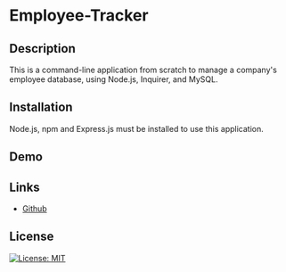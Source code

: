 # Employee-Tracker

## Description

This is a command-line application from scratch to manage a company's employee database, using Node.js, Inquirer, and MySQL.

## Installation

Node.js, npm and Express.js must be installed to use this application.

## Demo

## Links

* [Github](https://github.com/wl0194)

## License

[![License: MIT](https://img.shields.io/badge/License-MIT-yellow.svg)](https://opensource.org/licenses/MIT)